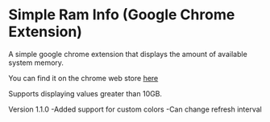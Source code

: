 # Simple Ram Info (Google Chrome Extension)
A simple google chrome extension that displays the amount of available system memory.

You can find it on the chrome web store [here](https://chrome.google.com/webstore/detail/simple-ram-info/dbdlfjheiknjgnnhknninniobeeeknko)

Supports displaying values greater than 10GB.

Version 1.1.0
-Added support for custom colors
-Can change refresh interval
